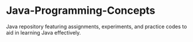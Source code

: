 # Java-Programming-Concepts
Java repository featuring assignments, experiments, and practice codes to aid in learning Java effectively.
